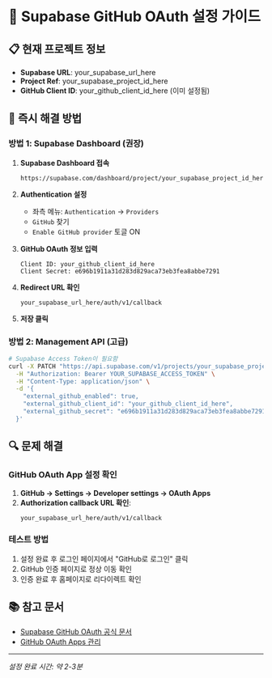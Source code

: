 # 🔐 Supabase GitHub OAuth 설정 가이드

## 📋 현재 프로젝트 정보
- **Supabase URL**: your_supabase_url_here
- **Project Ref**: your_supabase_project_id_here
- **GitHub Client ID**: your_github_client_id_here (이미 설정됨)

## 🚀 즉시 해결 방법

### 방법 1: Supabase Dashboard (권장)

1. **Supabase Dashboard 접속**
   ```
   https://supabase.com/dashboard/project/your_supabase_project_id_here
   ```

2. **Authentication 설정**
   - 좌측 메뉴: `Authentication` → `Providers`
   - `GitHub` 찾기
   - `Enable GitHub provider` 토글 ON

3. **GitHub OAuth 정보 입력**
   ```
   Client ID: your_github_client_id_here
   Client Secret: e696b1911a31d283d829aca73eb3fea8abbe7291
   ```

4. **Redirect URL 확인**
   ```
   your_supabase_url_here/auth/v1/callback
   ```

5. **저장 클릭**

### 방법 2: Management API (고급)

```bash
# Supabase Access Token이 필요함
curl -X PATCH "https://api.supabase.com/v1/projects/your_supabase_project_id_here/config/auth" \
  -H "Authorization: Bearer YOUR_SUPABASE_ACCESS_TOKEN" \
  -H "Content-Type: application/json" \
  -d '{
    "external_github_enabled": true,
    "external_github_client_id": "your_github_client_id_here",
    "external_github_secret": "e696b1911a31d283d829aca73eb3fea8abbe7291"
  }'
```

## 🔍 문제 해결

### GitHub OAuth App 설정 확인
1. **GitHub → Settings → Developer settings → OAuth Apps**
2. **Authorization callback URL 확인**:
   ```
   your_supabase_url_here/auth/v1/callback
   ```

### 테스트 방법
1. 설정 완료 후 로그인 페이지에서 "GitHub로 로그인" 클릭
2. GitHub 인증 페이지로 정상 이동 확인
3. 인증 완료 후 홈페이지로 리다이렉트 확인

## 📚 참고 문서
- [Supabase GitHub OAuth 공식 문서](https://supabase.com/docs/guides/auth/social-login/auth-github)
- [GitHub OAuth Apps 관리](https://github.com/settings/developers)

---
*설정 완료 시간: 약 2-3분*